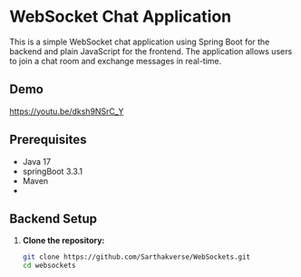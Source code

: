 # WebSocket Chat Application

This is a simple WebSocket chat application using Spring Boot for the backend and plain JavaScript for the frontend. The application allows users to join a chat room and exchange messages in real-time.

## Demo
https://youtu.be/dksh9NSrC_Y

## Prerequisites

- Java 17
- springBoot 3.3.1
- Maven
- 
## Backend Setup

1. **Clone the repository:**

   ```bash
   git clone https://github.com/Sarthakverse/WebSockets.git
   cd websockets
